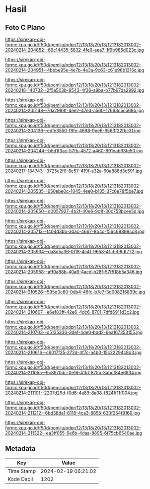 # Hasil

## Foto C Plano

https://sirekap-obj-formc.kpu.go.id/f50d/pemilu/pdpr/12/13/18/20/13/1213182013002-20240214-204852--69c14435-5832-4fe9-aea7-1f9b985d023c.jpg

https://sirekap-obj-formc.kpu.go.id/f50d/pemilu/pdpr/12/13/18/20/13/1213182013002-20240214-204951--4bbbe95e-4e7b-4e3a-9c63-c61e96b1316c.jpg

https://sirekap-obj-formc.kpu.go.id/f50d/pemilu/pdpr/12/13/18/20/13/1213182013002-20240218-140732--2f5a503b-9543-4f36-a9ba-b77b97da2992.jpg

https://sirekap-obj-formc.kpu.go.id/f50d/pemilu/pdpr/12/13/18/20/13/1213182013002-20240214-205148--7da2989f-4ee2-47ed-a560-17663c5c569b.jpg

https://sirekap-obj-formc.kpu.go.id/f50d/pemilu/pdpr/12/13/18/20/13/1213182013002-20240214-204136--edfe3550-f9fe-4698-9ee6-6563f22fbc3f.jpg

https://sirekap-obj-formc.kpu.go.id/f50d/pemilu/pdpr/12/13/18/20/13/1213182013002-20240214-204244--b5d1f3ac-57fb-4572-a460-891eab63fe50.jpg

https://sirekap-obj-formc.kpu.go.id/f50d/pemilu/pdpr/12/13/18/20/13/1213182013002-20240217-184743--3725e2f0-8e57-419f-a32a-60a888d3c591.jpg

https://sirekap-obj-formc.kpu.go.id/f50d/pemilu/pdpr/12/13/18/20/13/1213182013002-20240214-205535--650ebe0c-1045-4ee0-b135-37c6e78f5be7.jpg

https://sirekap-obj-formc.kpu.go.id/f50d/pemilu/pdpr/12/13/18/20/13/1213182013002-20240214-205650--d0057927-4b2f-40e6-9c1f-30c753bcee5d.jpg

https://sirekap-obj-formc.kpu.go.id/f50d/pemilu/pdpr/12/13/18/20/13/1213182013002-20240214-205713--f404d3bb-a0ac-4667-8b4c-f56c69899cc8.jpg

https://sirekap-obj-formc.kpu.go.id/f50d/pemilu/pdpr/12/13/18/20/13/1213182013002-20240214-205934--da8d5a36-0f18-4c4f-9658-41cfe06df772.jpg

https://sirekap-obj-formc.kpu.go.id/f50d/pemilu/pdpr/12/13/18/20/13/1213182013002-20240214-205958--aff0a88b-40a6-4acd-b28f-57f518b5a346.jpg

https://sirekap-obj-formc.kpu.go.id/f50d/pemilu/pdpr/12/13/18/20/13/1213182013002-20240214-210526--595d0c60-0db4-46fc-b7e7-3d008216839c.jpg

https://sirekap-obj-formc.kpu.go.id/f50d/pemilu/pdpr/12/13/18/20/13/1213182013002-20240214-210607--e6ef83ff-42e6-4dc6-8701-7dfd6911d3c2.jpg

https://sirekap-obj-formc.kpu.go.id/f50d/pemilu/pdpr/12/13/18/20/13/1213182013002-20240214-210703--d5135336-3def-4de0-bdd2-6ea167353155.jpg

https://sirekap-obj-formc.kpu.go.id/f50d/pemilu/pdpr/12/13/18/20/13/1213182013002-20240214-210616--c6017f35-272d-4f7c-a4b0-15c22294c8d3.jpg

https://sirekap-obj-formc.kpu.go.id/f50d/pemilu/pdpr/12/13/18/20/13/1213182013002-20240214-211055--9c8970dc-0e16-41fd-875b-3abcf84e6934.jpg

https://sirekap-obj-formc.kpu.go.id/f50d/pemilu/pdpr/12/13/18/20/13/1213182013002-20240214-211101--2207d29d-f0d6-4a89-8a08-f824ff11f004.jpg

https://sirekap-obj-formc.kpu.go.id/f50d/pemilu/pdpr/12/13/18/20/13/1213182013002-20240214-211212--6bd38da1-6118-4ca3-8855-630f254f9169.jpg

https://sirekap-obj-formc.kpu.go.id/f50d/pemilu/pdpr/12/13/18/20/13/1213182013002-20240214-211322--ea3ff055-9e6b-4daa-8895-6f75cb6540ae.jpg


## Metadata

| Key        | Value               |
| ---------- | ------------------- |
| Time Stamp | 2024-02-19 06:21:02 |
| Kode Dapil | 1202                |



